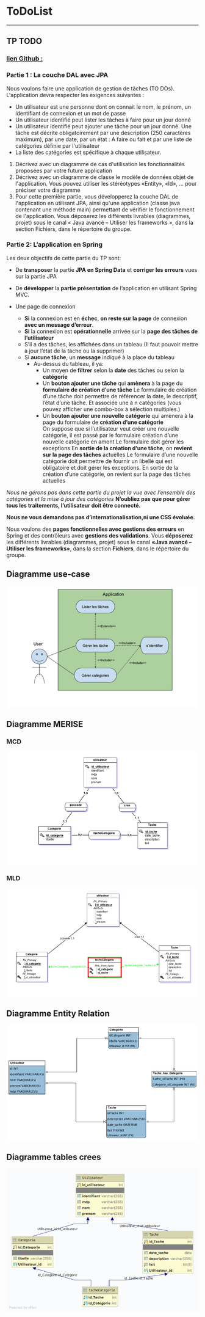 # ToDoList

-----

## TP TODO

### [lien Github :](https://github.com/arnaudENI/ToDoList.git)

### Partie 1 : La couche DAL avec JPA

Nous voulons faire une application de gestion de tâches (TO DOs). L'application devra respecter les exigences suivantes :
- Un utilisateur est une personne dont on connait le nom, le prénom, un identifiant de connexion et un mot de passe
- Un utilisateur identifié peut lister les tâches à faire pour un jour donné
- Un utilisateur identifié peut ajouter une tâche pour un jour donné. Une tâche est décrite obligatoirement par une description (250 caractères maximum), par une date, par un état : A faire ou fait et par une liste de catégories définie par l'utilisateur
- La liste des catégories est spécifique à chaque utilisateur.
1) Décrivez avec un diagramme de cas d'utilisation les fonctionnalités proposées par votre future application
2) Décrivez avec un diagramme de classe le modèle de données objet de l'application. Vous pouvez utiliser les stéréotypes «Entity», «Id», … pour préciser votre diagramme
3) Pour cette première partie, vous développerez la couche DAL de l'application en utilisant JPA, ainsi qu'une application (classe java contenant une méthode main) permettant de vérifier le fonctionnement de l'application.
Vous déposerez les différents livrables (diagrammes, projet) sous le canal « Java avancé – Utiliser les frameworks », dans la section Fichiers, dans le répertoire du groupe.

### Partie 2: L’application en Spring

Les deux objectifs de cette partie du TP sont:

- De **transposer** la partie **JPA en Spring Data** et **corriger les erreurs** vues sur la partie JPA

- De **développer** la **partie présentation** de l’application en utilisant Spring MVC.

- Une page de connexion 
    + **Si** la connexion est en **échec**, **on reste sur la page** de connexion **avec un message d’erreur**.
    + **Si** la connexion est **opérationnelle** arrivée sur la **page des tâches de l’utilisateur**
    + S’il a des tâches, les affichées dans un tableau (Il faut pouvoir mettre à jour l’état de la tâche ou la supprimer)
    + Si **aucune tâche**, un **message** indiqué à la place du tableau
        + Au-dessus du tableau, il ya:
            + Un moyen de **filtrer** selon la **date** des tâches ou selon la **catégorie**
            + Un **bouton ajouter une tâche**  qui **amènera** à la page du **formulaire de création d’une tâche**
                 Le formulaire de création d’une tâche doit permettre de référencer la date, le descriptif, l’état d’une tâche.
                 Et associée une à n catégories (vous pouvez afficher une combo-box à sélection multiples.)
            + Un **bouton ajouter une nouvelle catégorie** qui amènera à la page du formulaire de **création d’une catégorie**               
                On suppose que si l’utilisateur veut créer une nouvelle catégorie, il est passé par le formulaire création d’une nouvelle catégorie en amont
                Le formulaire doit gérer les exceptions
                En **sortie de la création d’une tâche**, on **revient sur la page des tâches** actuelles
                Le formulaire d’une nouvelle catégorie doit permettre de fournir un libellé qui est obligatoire et doit gérer les exceptions.
                En sortie de la création d’une catégorie, on revient sur la page des tâches actuelles
                
_Nous ne gérons pas dans cette partie du projet la vue avec l’ensemble des catégories et la mise à jour des catégories_
**N’oubliez pas que pour gérer tous les traitements, l’utilisateur doit être connecté.**

**Nous ne vous demandons pas d’internationalisation,ni une CSS évoluée.**

Nous voulons des **pages fonctionnelles avec gestions des erreurs** en Spring et des contrôleurs avec **gestions des validations**.
Vous **déposerez** les différents livrables (diagrammes, projet) sous le canal **«Java avancé –Utiliser les frameworks»**, dans la section **Fichiers**,
 dans le répertoire du groupe.
## Diagramme use-case
![use-case](images/use-case.png)

## Diagramme MERISE
### MCD
![MCD](images/MCD_Merise.png)
### MLD
![MLD](images/MLD_merise.png)

## Diagramme Entity Relation
![ER](images/ER_Workbench.png)
## Diagramme tables crees

![ER Geénéré](images/todolist_genere.png)
